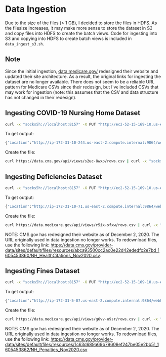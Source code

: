 # Data Ingestion

Due to the size of the files (> 1 GB), I decided to store the files in HDFS. As the filesize increases, it may make more sense to store the dataset in S3 and copy files into HDFS to create the batch views. Code for ingesting into S3 and copying into HDFS to create batch views is included in `data_ingest_s3.sh`.

## Note
Since the initial ingestion, [data.medicare.gov/](https://data.medicare.gov/) redesigned their website and updated their site architecture. As a result, the original links for ingesting the dataset are no longer available. There does not seem to be a reliable URL pattern for Medicare CSVs since their redesign, but I've included CSVs that may work for ingestion (note: this assumes that the CSV and data structure has not changed in their redesign).

## Ingesting COVID-19 Nursing Home Dataset

```bash
curl -x "socks5h://localhost:8157" -X PUT "http://ec2-52-15-169-10.us-east-2.compute.amazonaws.com:9870/webhdfs/v1/tmp/christiannenic/final_project/raw_data/nursing-covid/covid-19-nursing.csv?op=CREATE&user.name=hadoop&noredirect=true"
```

To get output:

```bash
{"Location":"http://ip-172-31-10-244.us-east-2.compute.internal:9864/webhdfs/v1/tmp/christiannenic/final_project/raw_data/nursing-covid/covid-19-nursing.csv?op=CREATE&user.name=hadoop&namenoderpcaddress=ip-172-31-11-144.us-east-2.compute.internal:8020&createflag=&createparent=true&overwrite=false"}
```

Create the file:

```bash
curl https://data.cms.gov/api/views/s2uc-8wxp/rows.csv | curl -x "socks5h://localhost:8157" -X PUT -T - "http://ip-172-31-10-244.us-east-2.compute.internal:9864/webhdfs/v1/tmp/christiannenic/final_project/raw_data/nursing-covid/covid-19-nursing.csv?op=CREATE&user.name=hadoop&namenoderpcaddress=ip-172-31-11-144.us-east-2.compute.internal:8020&createflag=&createparent=true&overwrite=false"
```

## Ingesting Deficiencies Dataset

```bash
curl -x "socks5h://localhost:8157" -X PUT "http://ec2-52-15-169-10.us-east-2.compute.amazonaws.com:9870/webhdfs/v1/tmp/christiannenic/final_project/raw_data/deficiencies/health-deficiencies.csv?op=CREATE&user.name=hadoop&noredirect=true"
```

To get output:

```bash
{"Location":"http://ip-172-31-10-71.us-east-2.compute.internal:9864/webhdfs/v1/tmp/christiannenic/final_project/raw_data/deficiencies/health-deficiencies.csv?op=CREATE&user.name=hadoop&namenoderpcaddress=ip-172-31-11-144.us-east-2.compute.internal:8020&createflag=&createparent=true&overwrite=false"}
```

Create the file:

```bash
curl https://data.medicare.gov/api/views/r5ix-sfxw/rows.csv | curl -x "socks5h://localhost:8157" -X PUT -T - "http://ip-172-31-10-71.us-east-2.compute.internal:9864/webhdfs/v1/tmp/christiannenic/final_project/raw_data/deficiencies/health-deficiencies.csv?op=CREATE&user.name=hadoop&namenoderpcaddress=ip-172-31-11-144.us-east-2.compute.internal:8020&createflag=&createparent=true&overwrite=false"
```


NOTE: CMS.gov has redesigned their website as of December 2, 2020. The URL originally used in data ingestion no longer works. To redownload files, use the following link: https://data.cms.gov/provider-data/sites/default/files/resources/abca93500cc2ac0e22d42ededfc2e7bd_1605453860/NH_HealthCitations_Nov2020.csv.


## Ingesting Fines Dataset

```bash
curl -x "socks5h://localhost:8157" -X PUT "http://ec2-52-15-169-10.us-east-2.compute.amazonaws.com:9870/webhdfs/v1/tmp/christiannenic/final_project/raw_data/penalties/penalties.csv?op=CREATE&user.name=hadoop&noredirect=true"
```

To get output:

```bash
{"Location":"http://ip-172-31-5-87.us-east-2.compute.internal:9864/webhdfs/v1/tmp/christiannenic/final_project/raw_data/penalties/penalties.csv?op=CREATE&user.name=hadoop&namenoderpcaddress=ip-172-31-11-144.us-east-2.compute.internal:8020&createflag=&createparent=true&overwrite=false"}
```

Create the file:

```bash
curl https://data.medicare.gov/api/views/g6vv-u9sr/rows.csv | curl -x "socks5h://localhost:8157" -X PUT -T - "http://ip-172-31-5-87.us-east-2.compute.internal:9864/webhdfs/v1/tmp/christiannenic/final_project/raw_data/penalties/penalties.csv?op=CREATE&user.name=hadoop&namenoderpcaddress=ip-172-31-11-144.us-east-2.compute.internal:8020&createflag=&createparent=true&overwrite=false"
```

NOTE: CMS.gov has redesigned their website as of December 2, 2020. The URL originally used in data ingestion no longer works. To redownload files, use the following link: https://data.cms.gov/provider-data/sites/default/files/resources/1c63d689a69b79609ef247be05e2bb51_1605453862/NH_Penalties_Nov2020.csv